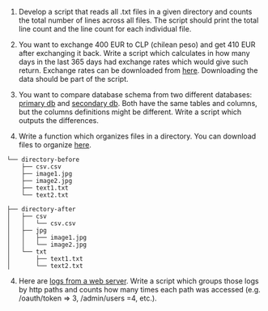 1. Develop a script that reads all .txt files in a given directory and counts the total number of lines across all files. The script should print the total line count and the line count for each individual file.

1. You want to exchange 400 EUR to CLP (chilean peso) and get 410 EUR after exchanging it back. Write a script which calculates in how
   many days in the last 365 days had exchange rates which would give such return. Exchange rates can be
   downloaded from [here](https://gist.githubusercontent.com/kv109/91185723a2243b4ca3e31a37ce95dac4/raw/34c125738cd0bfbb9384757ef870b1e540bad147/EUR-CLP.json).
   Downloading the data should be part of the script.

1. You want to compare database schema from two different databases: [primary db](https://gist.github.com/kv109/61cb9c6d9cbba392f0340a3083362e5b) and [secondary db](https://gist.github.com/kv109/fa84b9c3d735e90ebcfec63f0c1383d5). 
    Both have the same tables and columns, but the columns definitions might be different. Write a script which outputs the differences.

1. Write a function which organizes files in a directory. You can download files to organize [here](https://github.com/kv109/copilot-workshop-dir-to-organize/archive/refs/heads/main.zip).
```
└── directory-before
    ├── csv.csv
    ├── image1.jpg
    ├── image2.jpg
    ├── text1.txt
    └── text2.txt
```

```
├── directory-after
│   ├── csv
│   │   └── csv.csv
│   ├── jpg
│   │   ├── image1.jpg
│   │   └── image2.jpg
│   └── txt
│       ├── text1.txt
│       └── text2.txt
```

4. Here are [logs from a web server](https://kahoot.slack.com/files/U03F86YLA8L/F076VGG1C7L/logs.csv). 
Write a script which groups those logs by http paths and counts how many times each path was accessed (e.g. /oauth/token => 3, /admin/users =4, etc.).



